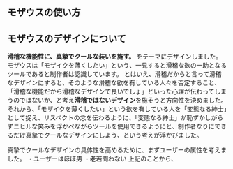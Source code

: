 モザウスの使い方
---



モザウスのデザインについて
---

**滑稽な機能性に、真摯でクールな装いを施す。**
をテーマにデザインしました。
モザウスは「モザイクを薄くしたい」という、一見すると滑稽な欲の一助となるツールであると制作者は認識しています。
とはいえ、滑稽だからと言って滑稽なデザインにすると、そのような滑稽な欲を有している人々を否定すること、「滑稽な機能だから滑稽なデザインで良いでしょ」といった心理が伝わってしまうのではないか、と考え**滑稽ではないデザイン**を施そうと方向性を決めました。
それから、「モザイクを薄くしたい」という欲を有している人を「変態なる紳士」として捉え、リスペクトの念を伝わるように、「変態なる紳士」が恥ずかしがらずニヒルな笑みを浮かべながらツールを使用できるようにと、制作者なりにできるだけ真摯でクールなデザインにしよう、という考えが浮かびました。

真摯でクールなデザインの具体性を高めるために、まずユーザーの属性を考えました。
・ユーザーはほぼ男
・老若問わない
上記のことから、